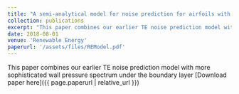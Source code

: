 ```yaml
---
title: "A semi-analytical model for noise prediction for airfoils with serrated trailing edges"
collection: publications
excerpt: "This paper combines our earlier TE noise prediction model with more sophisticated wall pressure spectrum under the boundary layer"
date: 2018-08-01
venue: 'Renewable Energy'
paperurl: '/assets/files/REModel.pdf'
---
```

This paper combines our earlier TE noise prediction model with more sophisticated wall pressure spectrum under the boundary layer
[Download paper here]({{ page.paperurl | relative_url }})
                                                                                                                       
